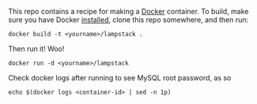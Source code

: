 This repo contains a recipe for making a [Docker](http://docker.io) container. 
To build, make sure you have Docker [installed](http://www.docker.io/gettingstarted/), clone this repo somewhere, and then run:
```
docker build -t <yourname>/lampstack .
```

Then run it! Woo! 
```
docker run -d <yourname>/lampstack
```


Check docker logs after running to see MySQL root password, as so

```
echo $(docker logs <container-id> | sed -n 1p)
```
